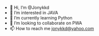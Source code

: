 - 👋 Hi, I’m @Jonykkd
- 👀 I’m interested in JAVA
- 🌱 I’m currently learning Python
- 💞️ I’m looking to collaborate on PWA
- 📫 How to reach me jonykkd@yahoo.com

<!---
Jonykkd/Jonykkd is a ✨ special ✨ repository because its `README.md` (this file) appears on your GitHub profile.
You can click the Preview link to take a look at your changes.
--->
